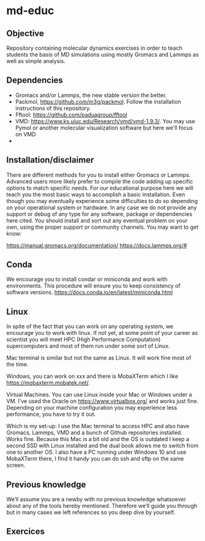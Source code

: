 # md-educ

## Objective
Repository containing molecular dynamics exercises in order to teach students the basis of MD simulations using mostly Gromacs and Lammps as well as simple analysis.

## Dependencies
- Gromacs and/or Lammps, the new stable version the better.
- Packmol, https://github.com/m3g/packmol. Follow the installation instructions of this repository. 
- Fftool: https://github.com/paduagroup/fftool
- VMD: https://www.ks.uiuc.edu/Research/vmd/vmd-1.9.3/. You may use Pymol or another molecular visualization software but here we'll focus on VMD
- 

## Installation/disclaimer
There are different methods for you to install either Gromacs or Lammps. Advanced users more likely prefer to compile the code adding up specific options to match specific needs. For our educational purpose here we will teach you the most basic ways to accomplish a basic installation. Even though you may eventually experience some difficulties to do so depending on your operational system or hardware. In any case we do not provide any support or debug of any type for any software, package or dependencies here cited. You should install and sort out any eventual problem on your own, using the proper support or community channels. You may want to get know:

https://manual.gromacs.org/documentation/ 
https://docs.lammps.org/#

## Conda
We encourage you to install condar or miniconda and work with environments. This procedure will ensure you to keep consistency of software versions.
https://docs.conda.io/en/latest/miniconda.html

## Linux
In spite of the fact that you can work on any operating system, we encourage you to work with linux. If not yet, at some point of your career as scientist you will meet HPC (High Performance Computation) supercomputers and most of them run under some sort of Linux.

Mac terminal is similar but not the same as Linux. It will work fine most of the time.

Windows, you can work on xxx and there is MobaXTerm which I like https://mobaxterm.mobatek.net/.

Virtual Machines. You can use Linux inside your Mac or Windows under a VM. I've used the Oracle on https://www.virtualbox.org/ and works just fine. Depending on your machine configuration you may experience less performance, you have to try it out.

Which is my set-up: I use the Mac terminal to access HPC and also have Gromacs, Lammps, VMD and a bunch of Github repositories installed. Works fine. Because this Mac is a bit old and the OS is outdated I keep a second SSD with Linux installed and the dual book allows me to switch from one to another OS. I also have a PC running under Windows 10 and use MobaXTerm there, I find it handy you can do ssh and sftp on the same screen.

## Previous knowledge
We’ll assume you are a newby with no previous knowledge whatsoever about any of the tools hereby mentioned. Therefore we’ll guide you through but in many cases we left references so you deep dive by yourself. 

## Exercices

